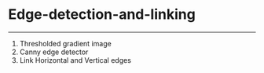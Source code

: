 # Edge-detection-and-linking
****
1. Thresholded gradient image
2. Canny edge detector
3. Link Horizontal and Vertical edges
